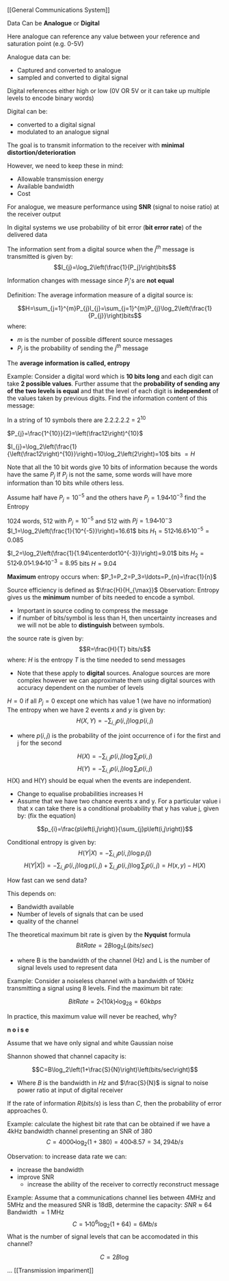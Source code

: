 [[General Communications System]]

Data Can be **Analogue** or **Digital**

Here analogue can reference any value between your reference and saturation point (e.g. 0-5V)

Analogue data can be:
- Captured and converted to analogue
- sampled and converted to digital signal

Digital references either high or low (0V OR 5V or it can take up multiple levels to encode binary words)

Digital can be:
- converted to a digital signal
- modulated to an analogue signal


The goal is to transmit information to the receiver with **minimal** **distortion/deterioration**

However, we need to keep these in mind:
- Allowable transmission energy
- Available bandwidth
- Cost

For analogue, we measure performance using **SNR** (signal to noise ratio) at the receiver output

In digital systems we use probability of bit error (**bit error rate**) of the delivered data

The information sent from a digital source when the $j^{th}$ message is transmitted is given by:
$$I_{j}=\log_2\left(\frac{1}{P_j}\right)bits$$

Information changes with message since $P_{j}$'s are **not equal**

Definition: The average information measure of a digital source is:

$$H=\sum_{j=1}^{m}P_{j}I_{j}=\sum_{j=1}^{m}P_{j}\log_2\left(\frac{1}{P_{j}}\right)bits$$
where: 
- $m$ is the number of possible different source messages
- $P_{j}$ is the probability of sending the $j^{th}$ message

The **average information is called, entropy**

Example:
Consider a digital word which is **10 bits long** and each digit can take **2 possible values**. Further assume that the **probability of sending any of the two levels is equal** and that the level of each digit is **independent** of the values taken by previous digits. Find the information content of this message:

In a string of 10 symbols there are 2.2.2.2.2 = $2^{10}$

$P_{j}=\frac{1^{10}}{2}=\left(\frac12\right)^{10}$

$I_{j}=\log_2\left(\frac{1}{\left(\frac12\right)^{10}}\right)=10\log_2\left(2\right)=10$ bits $=H$

Note that all the 10 bit words give 10 bits of information because the words have the same $P_{j}$
If $P_{j}$ is not the same, some words will have more information than 10 bits while others less.

Assume half have $P_{j}=10^{-5}$ and the others have $P_{j}=1.94\centerdot10^{-3}$ find the Entropy

1024 words, 512 with $P_j = 10^{-5}$ and 512 with $Pj = 1.94\centerdot10{^-3}$
$I_1=\log_2\left(\frac{1}{10^{-5}}\right)=16.61$ bits
$H_1=512\centerdot16.61\centerdot10^{-5}=0.085$

$I_2=\log_2\left(\frac{1}{1.94\centerdot10^{-3}}\right)=9.01$ bits
$H_2=512\centerdot9.01\centerdot1.94\centerdot10^{-3}=8.95$ bits
$H=9.04$

**Maximum** entropy occurs when:
$P_1=P_2=P_3=\ldots=P_{n}=\frac{1}{n}$


Source efficiency is defined as $\frac{H}{H_{\max}}$
Observation: Entropy gives us the **minimum** number of bits needed to encode a symbol.
- Important in source coding to compress the message 
- if number of bits/symbol is less than H, then uncertainty increases and we will not be able to **distinguish** between symbols.


the source rate is given by:
$$R=\frac{H}{T}  bits/s$$
where:
$H$ is the entropy
$T$ is the time needed to send messages

- Note that these apply to **digital** sources. Analogue sources are more complex however we can approximate them using digital sources with accuracy dependent on the number of levels

$H=0$ if all $P_j = 0$ except one which has value 1 (we have no information)
The entropy when we have 2 events $x$ and $y$ is given by:
$$H\left(X,Y\right)=-\sum_{i,j}p\left(i,j\right)\log p\left(i,j\right)$$
- where $p(i,j)$ is the probability of the joint occurrence of i for the first and j for the second

$$H\left(X\right)=-\sum_{i,j}p\left(i,j\right)\log\sum_{j}p\left(i,j\right)$$
$$H\left(Y\right)=-\sum_{i,j}p\left(i,j\right)\log\sum_{i}p\left(i,j\right)$$
H(X) and H(Y) should be equal when the events are independent.


- Change to equalise probabilities increases H
- Assume that we have two chance events x and y. For a particular value i that x can take there is a conditional probability that y has value j, given by: (fix the equation)

$$p_{i}=\frac{p\left(i,j\right)}{\sum_{j}p\left(i,j\right)}$$

Conditional entropy is given by:
$$H\left(Y\left|X\right.\right)=-\sum_{i,j}p\left(i,j\right)\log p_{i}\left(j\right)$$
$$H\left(Y\left|X\right|\right)=-\sum_{i,j}p\left(i,j\right)\log p\left(i,j\right)+\sum_{i,j}p\left(i,j\right)\log\sum_{j}p\left(i,j\right)=H\left(x,y\right)-H\left(X\right)$$

How fast can we send data?

This depends on:
- Bandwidth available
- Number of levels of signals that can be used
- quality of the channel

The theoretical maximum bit rate is given by the **Nyquist** formula
$$Bit Rate=2B\log_2L\left(bits/sec\right)$$
- where B is the bandwidth of the channel (Hz) and L is the number of signal levels used to represent data

Example: Consider a noiseless channel with a bandwidth of 10kHz transmitting a signal using 8 levels. Find the maximum bit rate:


$$BitRate=2\centerdot\left(10k\right)\centerdot\log_28=60kbps$$

In practice, this maximum value will never be reached, why?

**n o i s e** 

Assume that we have only signal and white Gaussian noise

Shannon showed that channel capacity is:

$$C=B\log_2\left(1+\frac{S}{N}\right)\left(bits/sec\right)$$
- Where $B$ is the bandwidth in $Hz$  and $\frac{S}{N}$ is signal to noise power ratio at input of digital receiver

If the rate of information $R (bits/s)$ is less than $C$, then the probability of error approaches 0. 

Example: calculate the highest bit rate that can be obtained if we have a 4kHz bandwidth channel presenting an SNR of 380
$$C=4000\centerdot \log_2(1+380)=400 \centerdot 8.57 =34,294b/s $$

Observation: to increase data rate we can:
- increase the bandwidth
- improve SNR
	- increase the ability of the receiver to correctly reconstruct message

Example: Assume that a communications channel lies between 4MHz and 5MHz and the measured SNR is 18dB, determine the capacity:
$SNR\approx64$
Bandwidth $=1$ MHz
$$C=1\centerdot 10^6\log_2(1+64)=6Mb/s$$
What is the number of signal levels that can be accomodated in this channel?

$$C=2B\log$$

...
[[Transmission impariment]]
